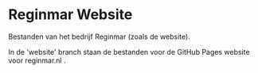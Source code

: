 # Reginmar Website
Bestanden van het bedrijf Reginmar (zoals de website). 

In de 'website' branch staan de bestanden voor de GitHub Pages website voor reginmar.nl .
